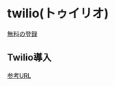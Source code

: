 # twilio(トゥイリオ)

[無料の登録](https://www.twilio.com/try-twilio?utm_medium=blog&utm_campaign=devrel_jp&utm_term=devnet_apj&_ga=2.60374446.249140156.1664605902-1622939941.1662534264&_gac=1.253830778.1664606118.CjwKCAjwp9qZBhBkEiwAsYFsb4SMdDXi_RiYTBxUiqsRU53R_NN-6EDj2874Ma0D6wbpfPchPSUSNBoCiDoQAvD_BwE)

## Twilio導入

[参考URL](https://dev.classmethod.jp/articles/twilio/)
